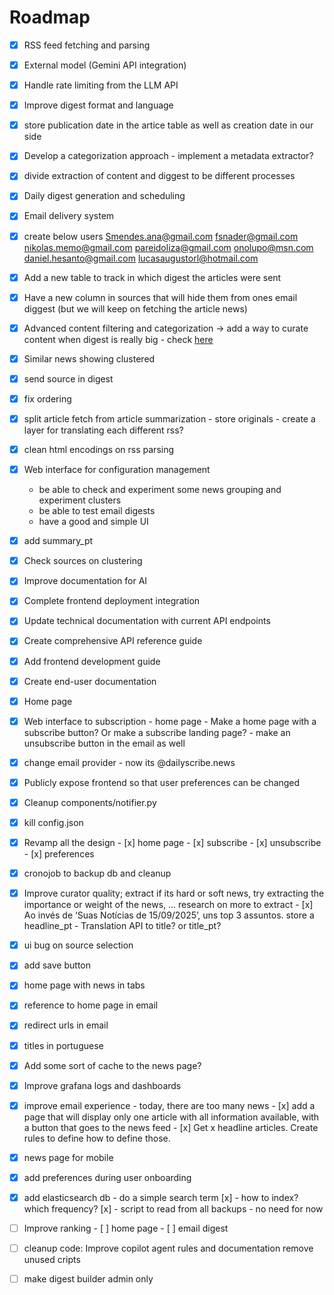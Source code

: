 # Roadmap

- [x] RSS feed fetching and parsing
- [x] External model (Gemini API integration)
- [x] Handle rate limiting from the LLM API
- [x] Improve digest format and language
- [x] store publication date in the artice table as well as creation date in our side
- [x] Develop a categorization approach - implement a metadata extractor?
- [x] divide extraction of content and diggest to be different processes
- [x] Daily digest generation and scheduling
- [x] Email delivery system
- [x] create below users
      Smendes.ana@gmail.com
      fsnader@gmail.com
      nikolas.memo@gmail.com
      pareidoliza@gmail.com
      onolupo@msn.com
      daniel.hesanto@gmail.com
      lucasaugustorl@hotmail.com
- [x] Add a new table to track in which digest the articles were sent
- [x] Have a new column in sources that will hide them from ones email diggest (but we will keep on fetching the article news)
- [x] Advanced content filtering and categorization -> add a way to curate content when digest is really big - check [here](https://gemini.google.com/gem/fdc459572bee/7c4574e44151bd6c)
- [x] Similar news showing clustered
- [x] send source in digest
- [x] fix ordering
- [x] split article fetch from article summarization 
      - store originals 
      - create a layer for translating each different rss?
- [x] clean html encodings on rss parsing
- [x] Web interface for configuration management
   - be able to check and experiment some news grouping and experiment clusters
   - be able to test email digests
   - have a good and simple UI
- [x] add summary_pt
- [x] Check sources on clustering
- [x] Improve documentation for AI
- [x] Complete frontend deployment integration
- [x] Update technical documentation with current API endpoints
- [x] Create comprehensive API reference guide
- [x] Add frontend development guide
- [x] Create end-user documentation
- [x] Home page
- [x] Web interface to subscription - home page
      - Make a home page with a subscribe button? Or make a subscribe landing page?
      - make an unsubscribe button in the email as well
- [x] change email provider - now its @dailyscribe.news
- [x] Publicly expose frontend so that user preferences can be changed
- [x] Cleanup components/notifier.py
- [x] kill config.json
- [x] Revamp all the design
      - [x] home page
      - [x] subscribe
      - [x] unsubscribe
      - [x] preferences
- [x] cronojob to backup db and cleanup
- [x] Improve curator quality; extract if its hard or soft news, try extracting the importance or weight of the news, ... research on more to extract
      - [x] Ao invés de ‘Suas Notícias de 15/09/2025’, uns top 3 assuntos. store a headline_pt
      - Translation API to title? or title_pt?
- [x] ui bug on source selection 
- [x] add save button
- [x] home page with news in tabs
- [x] reference to home page in email
- [x] redirect urls in email
- [x] titles in portuguese
- [x] Add some sort of cache to the news page?
- [x] Improve grafana logs and dashboards
- [x] improve email experience - today, there are too many news
      - [x] add a page that will display only one article with all information available, with a button that goes to the news feed
      - [x] Get x headline articles. Create rules to define how to define those.
- [x] news page for mobile
- [x] add preferences during user onboarding
- [x] add elasticsearch db 
      - do a simple search term [x]
      - how to index? which frequency? [x]
      - script to read from all backups - no need for now
- [ ] Improve ranking
      - [ ] home page
      - [ ] email digest
- [ ] cleanup code: 
      Improve copilot agent rules and documentation
      remove unused cripts
- [ ] make digest builder admin only



